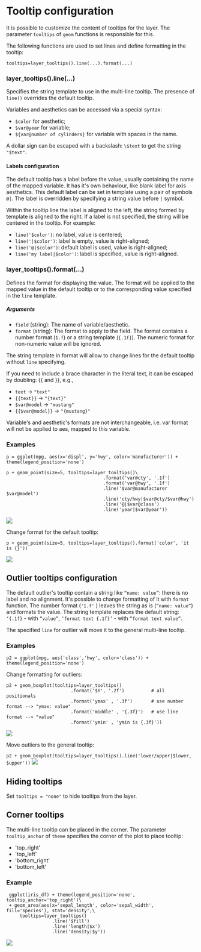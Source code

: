 # Tooltip configuration


It is possible to customize the content of tooltips for the layer. The parameter `tooltips` of `geom` functions is responsible for this.

The following functions are used to set lines and define formatting in the tooltip:

`tooltips=layer_tooltips().line(...).format(...)`


### layer_tooltips().line(...)
Specifies the string template to use in the multi-line tooltip. The presence of `line()` overrides the default tooltip.

Variables and aesthetics can be accessed via a special syntax:
- `$color` for aesthetic;
- `$var@year` for variable;
- `${var@number of cylinders}` for variable with spaces in the name.

A dollar sign can be escaped with a backslash: `\$text` to get the string `"$text"`.


#### Labels configuration
The default tooltip has a label before the value, usually containing the name of the mapped variable.
It has it's own behaviour, like blank label for axis aesthetics. 
This default label can be set in template using a pair of symbols `@|`.
The label is overridden by specifying a string value before `|` symbol.

Within the tooltip line the label is aligned to the left, the string formed by template is aligned to the right.
If a label is not specified, the string will be centered in the tooltip. For example:


- `line('$color')`: no label, value is centered;
- `line('|$color')`: label is empty, value is right-aligned;
- `line('@|$color')`: default label is used, value is right-aligned;
- `line('my label|$color')`: label is specified, value is right-aligned.


### layer_tooltips().format(...)
Defines the format for displaying the value.
The format will be applied to the mapped value in the default tooltip or to the corresponding value specified in the `line` template.

##### Arguments

- `field` (string): The name of variable/aesthetic.
- `format` (string): The format to apply to the field. 
The format contains a number format (`1.f`) or a string template (`{.1f}`).
The numeric format for non-numeric value will be ignored.

The string template in format will allow to change lines for the default tooltip without `line` specifying.

If you need to include a brace character in the literal text, it can be escaped by doubling: {{ and }}, e.g.,
- `text` -> `"text"`
- `{{text}}` -> `"{text}"`
- `$var@model` -> `"mustang"`
- `{{$var@model}}` -> `"{mustang}"`

Variable's and aesthetic's formats are not interchangeable, i.e. var format will not be applied to aes, mapped to this variable.

    
### Examples

```
p = ggplot(mpg, aes(x='displ', y='hwy', color='manufacturer')) + theme(legend_position='none') 

p + geom_point(size=5, tooltips=layer_tooltips()\
                                    .format('var@cty', '.1f')
                                    .format('var@hwy', '.1f')
                                    .line('$var@manufacturer $var@model')
                                    .line('cty/hwy|$var@cty/$var@hwy')
                                    .line('@|$var@class')
                                    .line('year|$var@year'))
```
![](assets/tooltips_1.png)


Change format for the default tooltip:

`p + geom_point(size=5, tooltips=layer_tooltips().format('color', 'it is {}'))`

![](assets/tooltips_2.png)





## Outlier tooltips configuration

The default outlier's tooltip contain a string like `“name: value”`: there is no label and no alignment. 
It's possible to change formatting of it with `format` function. The number format (`'1.f'` ) leaves 
the string as is (`“name: value”`) and formats the value. The string template replaces the default string:
`‘{.1f}` - with `“value”`,  `‘format text {.1f}’` - with `“format text value”`.

The specified `line` for outlier will move it to the general multi-line tooltip.
   
    
### Examples

`p2 = ggplot(mpg, aes('class','hwy', color='class')) + theme(legend_position='none')` 
          
          
Change formatting for outliers:
```
p2 + geom_boxplot(tooltips=layer_tooltips()
                        .format('$Y', '.2f')          # all positionals
                        .format('ymax' , '.3f')       # use number format --> "ymax: value"
                        .format('middle' , '{.3f}')   # use line format --> "value"
                        .format('ymin' , 'ymin is {.3f}'))
```                        
![](assets/tooltips_3.png)

                  
Move outliers to the general tooltip:

`p2 + geom_boxplot(tooltips=layer_tooltips().line('lower/upper|$lower, $upper'))`
![](assets/tooltips_4.png)
                 


  
## Hiding tooltips     
Set `tooltips = "none"` to hide tooltips from the layer.
          

## Corner tooltips
The multi-line tooltip can be placed in the corner. 
The parameter `tooltip_anchor` of `theme` specifies the corner of the plot to place tooltip:
- 'top_right' 
- 'top_left' 
- 'bottom_right' 
- 'bottom_left'
 
### Example
```
 ggplot(iris_df) + theme(legend_position='none', tooltip_anchor='top_right')\
 + geom_area(aes(x='sepal_length', color='sepal_width', fill='species'), stat='density',\
     tooltips=layer_tooltips()
                 .line('$fill')
                 .line('length|$x')
                 .line('density|$y'))
```                 
 ![](assets/tooltips_5.png)